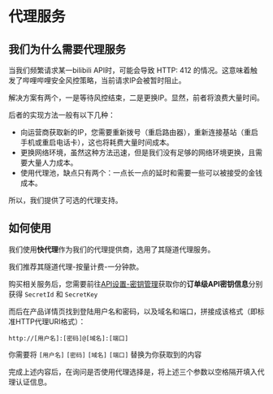 # 代理服务

## 我们为什么需要代理服务

当我们频繁请求某一bilibili API时，可能会导致 HTTP: 412 的情况。这意味着触发了哔哩哔哩安全风控策略，当前请求IP会被暂时阻止。

解决方案有两个，一是等待风控结束，二是更换IP。显然，前者将浪费大量时间。

后者的实现方法一般有以下几种：

- 向运营商获取新的IP，您需要重新拨号（重启路由器），重新连接基站（重启手机或重启电话卡），这也将耗费大量时间成本。
- 更换网络环境，虽然这种方法迅速，但是我们没有足够的网络环境更换，且需要大量人力成本。
- 使用代理池，缺点只有两个：一点长一点的延时和需要一些可以被接受的金钱成本。

所以，我们提供了可选的代理支持。

## 如何使用

我们使用**快代理**作为我们的代理提供商，选用了其隧道代理服务。

我们推荐其隧道代理-按量计费-一分钟款。

购买相关服务后，您需要前往[API设置-密钥管理](https://www.kuaidaili.com/uc/api/secret/)获取你的**订单级API密钥信息**分别获得 `SecretId` 和 `SecretKey`

而后在产品详情页找到登陆用户名和密码，以及域名和端口，拼接成该格式（即标准HTTP代理URI格式）：

```
http://[用户名]:[密码]@[域名]:[端口]
```

你需要将 `[用户名]` `[密码]` `[域名]` `[端口]` 替换为你获取到的内容

完成上述内容后，在询问是否使用代理选择是，将上述三个参数以空格隔开填入代理认证信息。